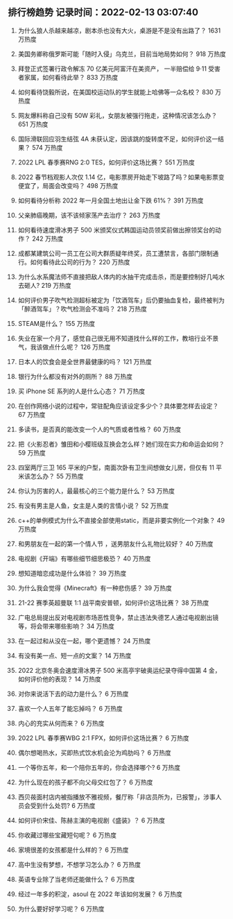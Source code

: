 
## 排行榜趋势 记录时间：2022-02-13 03:07:40
  
  1. 为什么狼人杀越来越凉，剧本杀也没有大火，桌游是不是没有出路了？ 1631 万热度
    
  2. 美国务卿称俄罗斯可能「随时入侵」乌克兰，目前当地局势如何？ 918 万热度
    
  3. 拜登正式签署行政令解冻 70 亿美元阿富汗在美资产， 一半赔偿给 9·11 受害者家属，如何看待此举？ 833 万热度
    
  4. 如何看待饶毅所说，在美国校运动队的学生就能上哈佛等一众名校？ 830 万热度
    
  5. 网友爆料称自己没有 50W 彩礼，女朋友被强行拖走，这种情况该怎么办？ 651 万热度
    
  6. 国际滑联回应羽生结弦 4A 未获认定，因该跳的旋转度不足，如何评价这一结果？ 574 万热度
    
  7. 2022 LPL 春季赛RNG 2:0 TES，如何评价这场比赛？ 551 万热度
    
  8. 2022 春节档观影人次仅 1.14 亿，电影票房开始走下坡路了吗？如果电影票变便宜了，局面会改变吗？ 498 万热度
    
  9. 如何看待分析称 2022 年一月全国土地出让金下跌 61%？ 391 万热度
    
  10. 父亲肺癌晚期，该不该倾家荡产去治疗？ 263 万热度
    
  11. 如何看待速度滑冰男子 500 米颁奖仪式韩国运动员领奖前做出擦领奖台的动作？ 242 万热度
    
  12. 成都某建筑公司一员工在公司大群质疑年终奖，员工遭禁言，各部门限制通行。如何看待此公司的行为？ 220 万热度
    
  13. 为什么水系魔法师不直接把敌人体内的水抽干完成击杀，而是要控制好几吨水去砸人? 219 万热度
    
  14. 如何评价男子吹气检测超标被定为「饮酒驾车」后仍要抽血复检，最终被判为「醉酒驾车」？吹气检测会不准吗？ 218 万热度
    
  15. STEAM是什么？ 155 万热度
    
  16. 失业在家一个月了，感觉自己很无用不知道找什么样的工作，教培行业不景气，我该做点什么呢？ 126 万热度
    
  17. 日本人的饮食会是全世界最健康的吗？ 121 万热度
    
  18. 银行为什么都没有对外的厕所？ 88 万热度
    
  19. 买 iPhone SE 系列的人是什么心态？ 71 万热度
    
  20. 在创作网络小说的过程中，常驻配角应该设定多少个？具体要怎样去设定？ 67 万热度
    
  21. 多读书，是否真的能改变一个人的气质或者性格？ 60 万热度
    
  22. 把《火影忍者》雏田和小樱班级互换会怎么样？她们现在实力和命运会如何？ 59 万热度
    
  23. 四室两厅三卫 165 平米的户型，南面次卧有卫生间想做女儿房，但仅有 11 平米该怎么办？ 55 万热度
    
  24. 你认为厉害的人，最最核心的三个能力是什么？ 53 万热度
    
  25. 有没有男主是人鱼，女主是人类的言情小说？ 52 万热度
    
  26. c++的单例模式为什么不直接全部使用static，而是非要实例化一个对象？ 49 万热度
    
  27. 和男朋友在一起的第一个情人节 ，送男朋友什么礼物比较好？ 40 万热度
    
  28. 电视剧《开端》有哪些细节细思极恐？ 40 万热度
    
  29. 想知道暗恋成功是什么体验？ 39 万热度
    
  30. 为什么我会觉得《Minecraft》有一种悲伤感？ 39 万热度
    
  31. 21-22 赛季英超曼联 1:1 战平南安普顿，如何评价这场比赛？ 38 万热度
    
  32. 广电总局提出反对电视剧市场恶性竞争，禁止违法失德艺人通过电视剧出镜等，将会带来哪些影响？ 34 万热度
    
  33. 在一起过和从没在一起，哪个更遗憾？ 24 万热度
    
  34. 有没有美一点、短一点的文案？ 14 万热度
    
  35. 2022 北京冬奥会速度滑冰男子 500 米高亭宇破奥运纪录夺得中国第 4 金，如何评价他的表现？ 14 万热度
    
  36. 对你来说活下去的动力是什么？ 6 万热度
    
  37. 喜欢一个人五年了能忘掉吗？ 6 万热度
    
  38. 内心的充实从何而来？ 6 万热度
    
  39. 2022 LPL 春季赛WBG 2:1 FPX，如何评价这场比赛？ 6 万热度
    
  40. 偶尔想喝热水，买即热式饮水机会沦为鸡肋吗？ 6 万热度
    
  41. 一个等你五年，和一个陪你五年的，你会选择哪个? 6 万热度
    
  42. 为什么现在的孩子都不向父母交红包了？ 6 万热度
    
  43. 西贝莜面村店内被指播放不雅视频，餐厅称「非店员所为，已报警」，涉事人员会受到什么处罚? 6 万热度
    
  44. 如何评价宋佳、陈赫主演的电视剧《盛装》？ 6 万热度
    
  45. 你收藏过哪些宝藏短句呢？ 6 万热度
    
  46. 家境很差的女孩都是什么样的？ 6 万热度
    
  47. 高中生没有梦想，不想学习怎么办？ 6 万热度
    
  48. 英语专业除了当老师还能做什么？ 6 万热度
    
  49. 经过一年多的积淀，asoul 在 2022 年该如何发展？ 6 万热度
    
  50. 为什么要好好学习呢？ 6 万热度
    